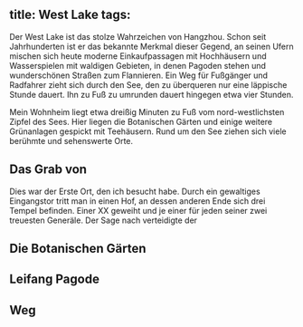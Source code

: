 title: West Lake
tags:
---

Der West Lake ist das stolze Wahrzeichen von Hangzhou. Schon seit Jahrhunderten ist er das bekannte Merkmal dieser Gegend, an seinen Ufern mischen sich heute moderne Einkaufpassagen mit Hochhäusern und Wasserspielen mit waldigen Gebieten, in denen Pagoden stehen und wunderschönen Straßen zum Flannieren. Ein Weg für Fußgänger und Radfahrer zieht sich durch den See, den zu überqueren nur eine läppische Stunde dauert. Ihn zu Fuß zu umrunden dauert hingegen etwa vier Stunden.

Mein Wohnheim liegt etwa dreißig Minuten zu Fuß vom nord-westlichsten Zipfel des Sees. Hier liegen die Botanischen Gärten und einige weitere Grünanlagen gespickt mit Teehäusern. Rund um den See ziehen sich viele berühmte und sehenswerte Orte.

## Das Grab von

Dies war der Erste Ort, den ich besucht habe. Durch ein gewaltiges Eingangstor tritt man in einen Hof, an dessen anderen Ende sich drei Tempel befinden. Einer XX geweiht und je einer für jeden seiner zwei treuesten Generäle. Der Sage nach verteidigte der

## Die Botanischen Gärten

## Leifang Pagode

## Weg
